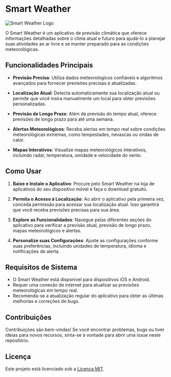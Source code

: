# Smart Weather

![Smart Weather Logo](smart_weather_logo.png)

O Smart Weather é um aplicativo de previsão climática que oferece informações detalhadas sobre o clima atual e futuro para ajudá-lo a planejar suas atividades ao ar livre e se manter preparado para as condições meteorológicas.

## Funcionalidades Principais

- **Previsão Precisa**: Utiliza dados meteorológicos confiáveis e algoritmos avançados para fornecer previsões precisas e atualizadas.
  
- **Localização Atual**: Detecta automaticamente sua localização atual ou permite que você insira manualmente um local para obter previsões personalizadas.
  
- **Previsão de Longo Prazo**: Além da previsão do tempo atual, oferece previsões de longo prazo para até uma semana.
  
- **Alertas Meteorológicos**: Receba alertas em tempo real sobre condições meteorológicas extremas, como tempestades, nevascas ou ondas de calor.
  
- **Mapas Interativos**: Visualize mapas meteorológicos interativos, incluindo radar, temperatura, umidade e velocidade do vento.
  
## Como Usar

1. **Baixe e Instale o Aplicativo**: Procure pelo Smart Weather na loja de aplicativos do seu dispositivo móvel e faça o download gratuito.

2. **Permita o Acesso à Localização**: Ao abrir o aplicativo pela primeira vez, conceda permissão para acessar sua localização atual. Isso garantirá que você receba previsões precisas para sua área.

3. **Explore as Funcionalidades**: Navegue pelas diferentes seções do aplicativo para verificar a previsão atual, previsão de longo prazo, mapas meteorológicos e alertas.

4. **Personalize suas Configurações**: Ajuste as configurações conforme suas preferências, incluindo unidades de temperatura, idioma e notificações de alerta.

## Requisitos de Sistema

- O Smart Weather está disponível para dispositivos iOS e Android.
- Requer uma conexão de internet para atualizar as previsões meteorológicas em tempo real.
- Recomenda-se a atualização regular do aplicativo para obter as últimas melhorias e correções de bugs.

## Contribuições

Contribuições são bem-vindas! Se você encontrar problemas, bugs ou tiver ideias para novos recursos, sinta-se à vontade para abrir uma issue neste repositório.

## Licença

Este projeto está licenciado sob a [Licença MIT](LICENSE).
